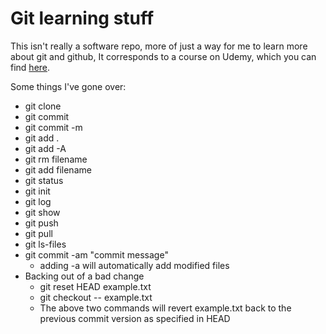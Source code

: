 # Git learning stuff

This isn't really a software repo, more of just a way for me to learn more about git and github, It corresponds to a course on Udemy, which you can find [here](https://www.udemy.com/github-ultimate/).

Some things I've gone over:
- git clone
- git commit
- git commit -m
- git add .
- git add -A
- git rm filename
- git add filename
- git status
- git init
- git log
- git show
- git push
- git pull
- git ls-files
- git commit -am "commit message"
	- adding -a will automatically add modified files
- Backing out of a bad change
	- git reset HEAD example.txt
	- git checkout -- example.txt
	- The above two commands will revert example.txt back to the previous commit version as specified in HEAD
